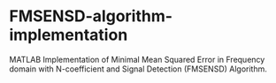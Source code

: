 # FMSENSD-algorithm-implementation
MATLAB Implementation of Minimal Mean Squared Error in Frequency domain with N-coefficient and Signal Detection (FMSENSD) Algorithm.
